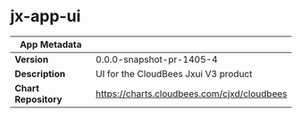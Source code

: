 # jx-app-ui

|App Metadata||
|---|---|
| **Version** | 0.0.0-snapshot-pr-1405-4 |
| **Description** | UI for the CloudBees Jxui V3 product |
| **Chart Repository** | https://charts.cloudbees.com/cjxd/cloudbees |
